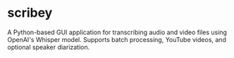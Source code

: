 # scribey
A Python-based GUI application for transcribing audio and video files using OpenAI's Whisper model. Supports batch processing, YouTube videos, and optional speaker diarization.
